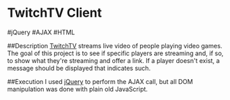 TwitchTV Client
===============

#jQuery #AJAX #HTML

##Description
[TwitchTV](http://www.twitch.tv) streams live video of people playing video games.  The goal of this project is to see if specific players are streaming and, if so, to show what they're streaming and offer a link.  If a player doesn't exist, a message should be displayed that indicates such.

##Execution
I used [jQuery](LINK) to perform the AJAX call, but all DOM manipulation was done with plain old JavaScript.  

